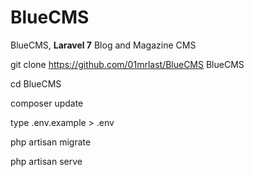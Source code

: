 # BlueCMS
 BlueCMS, <b>Laravel 7</b> Blog and Magazine CMS<br>
 
 
 
git clone https://github.com/01mrlast/BlueCMS BlueCMS

cd BlueCMS

composer update

type .env.example > .env

php artisan migrate

php artisan serve
